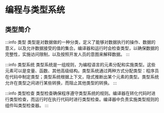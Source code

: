# 编程与类型系统

## 类型简介

:::info 类型
类型是对数据做的一种分类，定义了能够对数据执行的操作、数据的意义，以及允许数据接受的值的集合。编译器和运行时会检查类型，以确保数据的完整性，实施访问限制，以及按照开发人员的意图来解释数据。
:::

:::info 类型系统
类型系统是一组规则，为编程语言的元素分配和实施类型。这些元素可以是变量、函数、其他高级结构。类型系统通过两种方式分配类型：程序员在代码中制定类型；类型系统根据上下文，隐式推断出某个元素的类型。类型系统允许在类型之间进行某些转换，而阻止其他类型的转换。
:::

:::info 类型检查
类型检查确保程序遵守类型系统的规则。编译器在转化代码时进行类型检查，而运行时在执行代码时进行类型检查。编译器中负责实施类型规则的组件叫类型检查器。
:::
